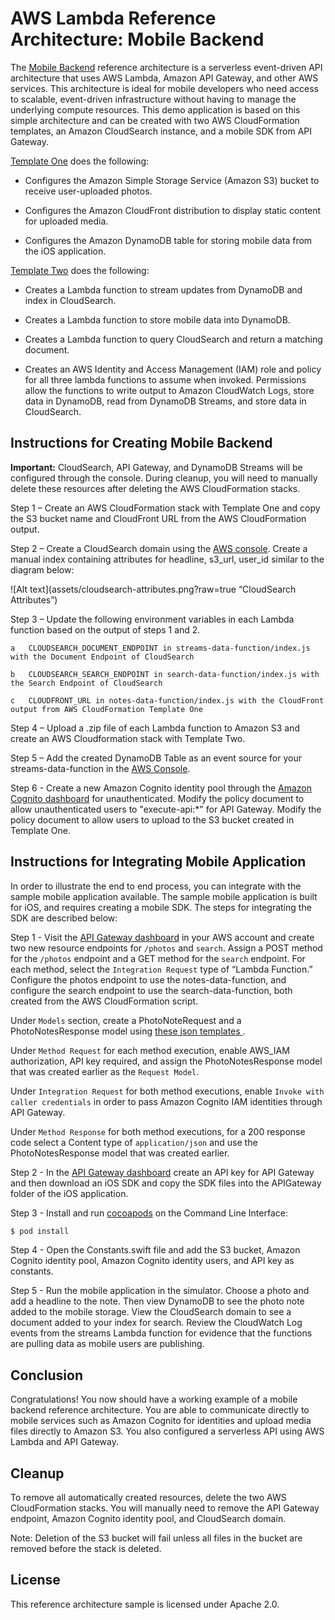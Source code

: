 # AWS Lambda Reference Architecture: Mobile Backend

The [Mobile Backend](https://s3.amazonaws.com/awslambda-reference-architectures/mobile-backend/lambda-refarch-mobilebackend.pdf) reference architecture is a serverless event-driven API architecture that uses AWS Lambda, Amazon API Gateway, and other AWS services. This architecture is ideal for mobile developers who need access to scalable, event-driven infrastructure without having to manage the underlying compute resources. This demo application is based on this simple architecture and can be created with two AWS CloudFormation templates, an Amazon CloudSearch instance, and a mobile SDK from API Gateway.

[Template One](https://s3.amazonaws.com/awslambda-reference-architectures/mobile-backends/lambda_data_stores.template)
does the following:

-   Configures the Amazon Simple Storage Service (Amazon S3) bucket to receive user-uploaded photos.

-   Configures the Amazon CloudFront distribution to display static content for uploaded media.

-   Configures the Amazon DynamoDB table for storing mobile data from the iOS application.

[Template Two](https://s3.amazonaws.com/awslambda-reference-architectures/mobile-backends/lambda_api_functions.template)
does the following:

-   Creates a Lambda function to stream updates from DynamoDB and index in CloudSearch.

-   Creates a Lambda function to store mobile data into DynamoDB.

-   Creates a Lambda function to query CloudSearch and return a matching document.

-   Creates an AWS Identity and Access Management (IAM) role and policy for all three lambda functions to assume when invoked. Permissions allow the
    functions to write output to Amazon CloudWatch Logs, store data in DynamoDB, read from DynamoDB Streams, and store data in CloudSearch.

## Instructions for Creating Mobile Backend

**Important:** CloudSearch, API Gateway, and DynamoDB Streams will be configured through the console. During cleanup, you will need to manually
delete these resources after deleting the AWS CloudFormation stacks.

Step 1 – Create an AWS CloudFormation stack with Template One and copy the S3 bucket name and CloudFront URL from the AWS CloudFormation output.

Step 2 – Create a CloudSearch domain using the [AWS console](https://console.aws.amazon.com/cloudsearch/home?region=us-east-1). Create a manual index containing attributes for headline, s3_url, user_id similar to the diagram below:

![Alt text](assets/cloudsearch-attributes.png?raw=true “CloudSearch Attributes”)

Step 3 – Update the following environment variables in each Lambda function based on the output of steps 1 and 2.

	a   CLOUDSEARCH_DOCUMENT_ENDPOINT in streams-data-function/index.js with the Document Endpoint of CloudSearch

	b   CLOUDSEARCH_SEARCH_ENDPOINT in search-data-function/index.js with the Search Endpoint of CloudSearch

	c   CLOUDFRONT_URL in notes-data-function/index.js with the CloudFront output from AWS CloudFormation Template One

Step 4 – Upload a .zip file of each Lambda function to Amazon S3 and create an AWS Cloudformation stack with Template Two.

Step 5 – Add the created DynamoDB Table as an event source for your streams-data-function in the [AWS Console](https://console.aws.amazon.com/lambda/home?region=us-east-1).

Step 6 - Create a new Amazon Cognito identity pool through the [Amazon Cognito dashboard](https://console.aws.amazon.com/cognito/home) for unauthenticated. Modify the policy document to allow unauthenticated users to "execute-api:*" for API Gateway. Modify the policy document to allow users to upload to the S3 bucket created in Template One. 

## Instructions for Integrating Mobile Application

In order to illustrate the end to end process, you can integrate with the sample mobile application available. The sample mobile application is built for iOS, and requires creating a mobile SDK. The steps for integrating the SDK are described below:

Step 1 - Visit the [API Gateway dashboard](https://console.aws.amazon.com/apigateway/home) in your AWS account and create two new resource endpoints for `/photos` and `search`. Assign a POST method for the `/photos` endpoint and a GET method for the `search` endpoint. For each method, select the `Integration Request` type of “Lambda Function.” Configure the photos endpoint to use the notes-data-function, and configure the search endpoint to use the search-data-function, both created from the AWS CloudFormation script.

Under `Models` section, create a PhotoNoteRequest and a PhotoNotesResponse model using [these json templates ](https://github.com/awslabs/lambda-refarch-mobilebackend/blob/master/apigateway-templates/).

Under `Method Request` for each method execution, enable AWS_IAM authorization, API key required, and assign the PhotoNotesResponse model that was created earlier as the `Request Model`. 

Under `Integration Request` for both method executions, enable `Invoke with caller credentials` in order to pass Amazon Cognito IAM identities through API Gateway.

Under `Method Response` for both method executions, for a 200 response code select a Content type of `application/json` and use the PhotoNotesResponse model that was created earlier.

Step 2 - In the [API Gateway dashboard](https://console.aws.amazon.com/apigateway/home) create an API key for API Gateway and then download an iOS SDK and copy the SDK files into the APIGateway folder of the iOS application.

Step 3 - Install and run [cocoapods](https://guides.cocoapods.org/using/getting-started.html) on the Command Line Interface:

```bash
$ pod install
```

Step 4 - Open the Constants.swift file and add the S3 bucket, Amazon Cognito identity pool, Amazon Cognito identity users, and API key as constants.

Step 5 - Run the mobile application in the simulator. Choose a photo and add a headline to  the note. Then view DynamoDB to see the photo note added to the mobile storage. View the CloudSearch domain to see a document added to your index for search. Review the CloudWatch Log events from the streams Lambda function for evidence that the functions are pulling data as mobile users are publishing.
 
## Conclusion

Congratulations! You now should have a working example of a mobile backend reference architecture. You are able to communicate directly to mobile services such as Amazon Cognito for  identities and upload media files directly to Amazon S3. You also configured a serverless API using AWS Lambda and API Gateway.

## Cleanup

To remove all automatically created resources, delete the two AWS CloudFormation stacks. You will manually need to remove the API Gateway endpoint, Amazon Cognito identity pool, and CloudSearch domain.

Note: Deletion of the S3 bucket will fail unless all files in the bucket are removed before the stack is deleted.


## License

This reference architecture sample is licensed under Apache 2.0.
